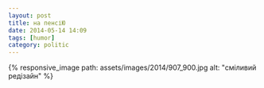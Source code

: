 ```yaml
---
layout: post
title: на пенсіЮ
date: 2014-05-14 14:09 
tags: [humor]
category: politic
---
```

{% responsive_image path: assets/images/2014/907_900.jpg alt: "сміливий редізайн" %}
